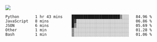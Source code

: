 

<!--
**cwzsquare/cwzsquare** is a ✨ _special_ ✨ repository because its `README.md` (this file) appears on your GitHub profile.

Here are some ideas to get you started:

- 🔭 I’m currently working on ...
- 🌱 I’m currently learning ...
- 👯 I’m looking to collaborate on ...
- 🤔 I’m looking for help with ...
- 💬 Ask me about ...
- 📫 How to reach me: ...
- 😄 Pronouns: ...
- ⚡ Fun fact: ...
-->
![](https://github-readme-stats.vercel.app/api?username=cwzsquare)



<!--START_SECTION:waka-->
```text
Python       1 hr 43 mins    █████████████████████▒░░░   84.96 % 
JavaScript   8 mins          █▓░░░░░░░░░░░░░░░░░░░░░░░   06.86 % 
JSON         6 mins          █▒░░░░░░░░░░░░░░░░░░░░░░░   05.69 % 
Other        1 min           ▒░░░░░░░░░░░░░░░░░░░░░░░░   01.28 % 
Bash         1 min           ▒░░░░░░░░░░░░░░░░░░░░░░░░   01.06 % 
```
<!--END_SECTION:waka-->
